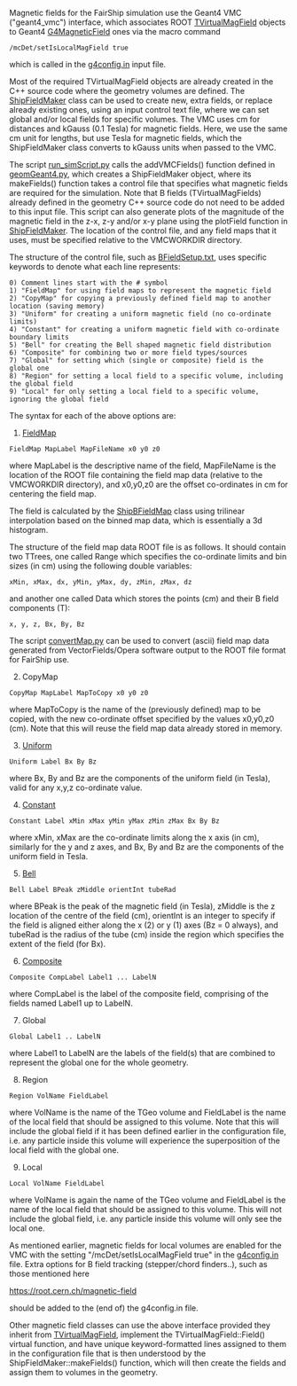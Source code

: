 Magnetic fields for the FairShip simulation use the Geant4 VMC ("geant4_vmc") interface,
which associates ROOT [TVirtualMagField](https://root.cern.ch/doc/master/classTVirtualMagField.html)
objects to Geant4 
[G4MagneticField](https://www-zeuthen.desy.de/geant4/geant4.9.3.b01/classG4MagneticField.html) 
ones via the macro command

```
/mcDet/setIsLocalMagField true
```

which is called in the [g4config.in](../gconfig/g4config.in) input file.

Most of the required TVirtualMagField objects are already created in the C++ source code 
where the geometry volumes are defined. The [ShipFieldMaker](ShipFieldMaker.h) class can
be used to create new, extra fields, or replace already existing ones, using an input control 
text file, where we can set global and/or local fields for specific volumes. The VMC uses cm 
for distances and kGauss (0.1 Tesla) for magnetic fields. Here, we use the same cm unit for 
lengths, but use Tesla for magnetic fields, which the ShipFieldMaker class converts to kGauss 
units when passed to the VMC.

The script [run_simScript.py](../macro/run_simScript.py) calls the addVMCFields() function defined
in [geomGeant4.py](../python/geomGeant4.py), which creates a ShipFieldMaker object, where its
makeFields() function takes a control file that specifies what magnetic fields are required for the 
simulation. Note that B fields (TVirtualMagFields) already defined in the geometry C++ source code
do not need to be added to this input file. This script can also generate plots of the magnitude of 
the magnetic field in the z-x, z-y and/or x-y plane using the plotField function in 
[ShipFieldMaker](ShipFieldMaker.h). The location of the control file, and any field maps that it 
uses, must be specified relative to the VMCWORKDIR directory.

The structure of the control file, such as [BFieldSetup.txt](BFieldSetup.txt), uses specific 
keywords to denote what each line represents:

```
0) Comment lines start with the # symbol
1) "FieldMap" for using field maps to represent the magnetic field
2) "CopyMap" for copying a previously defined field map to another location (saving memory)
3) "Uniform" for creating a uniform magnetic field (no co-ordinate limits)
4) "Constant" for creating a uniform magnetic field with co-ordinate boundary limits
5) "Bell" for creating the Bell shaped magnetic field distribution
6) "Composite" for combining two or more field types/sources
7) "Global" for setting which (single or composite) field is the global one
8) "Region" for setting a local field to a specific volume, including the global field
9) "Local" for only setting a local field to a specific volume, ignoring the global field
```

The syntax for each of the above options are:

1) [FieldMap](ShipBFieldMap.h)

```
FieldMap MapLabel MapFileName x0 y0 z0
```

where MapLabel is the descriptive name of the field, MapFileName is the location of
the ROOT file containing the field map data (relative to the VMCWORKDIR directory), and 
x0,y0,z0 are the offset co-ordinates in cm for centering the field map.

The field is calculated by the [ShipBFieldMap](ShipBFieldMap.h) class using trilinear 
interpolation based on the binned map data, which is essentially a 3d histogram.

The structure of the field map data ROOT file is as follows. It should contain two TTrees, 
one called Range which specifies the co-ordinate limits and bin sizes (in cm) using the 
following double variables:

```
xMin, xMax, dx, yMin, yMax, dy, zMin, zMax, dz
```

and another one called Data which stores the points (cm) and their B field components (T):

```
x, y, z, Bx, By, Bz
```

The script [convertMap.py](convertMap.py) can be used to convert (ascii) field map data 
generated from VectorFields/Opera software output to the ROOT file format for FairShip use.

2) CopyMap

```
CopyMap MapLabel MapToCopy x0 y0 z0
```

where MapToCopy is the name of the (previously defined) map to be copied, with the 
new co-ordinate offset specified by the values x0,y0,z0 (cm). Note that this will
reuse the field map data already stored in memory.

3) [Uniform](https://root.cern.ch/doc/master/classTGeoUniformMagField.html)

```
Uniform Label Bx By Bz
```

where Bx, By and Bz are the components of the uniform field (in Tesla),
valid for any x,y,z co-ordinate value.

4) [Constant](ShipConstField.h)

```
Constant Label xMin xMax yMin yMax zMin zMax Bx By Bz
```

where xMin, xMax are the co-ordinate limits along the x axis (in cm),
similarly for the y and z axes, and Bx, By and Bz are the components
of the uniform field in Tesla.

5) [Bell](ShipBellField.h)

```
Bell Label BPeak zMiddle orientInt tubeRad
```

where BPeak is the peak of the magnetic field (in Tesla), zMiddle is
the z location of the centre of the field (cm), orientInt is an integer
to specify if the field is aligned either along the x (2) or y (1) axes
 (Bz = 0 always), and tubeRad is the radius of the tube (cm) inside the
region which specifies the extent of the field (for Bx).

6) [Composite](ShipCompField.h)

```
Composite CompLabel Label1 ... LabelN
```

where CompLabel is the label of the composite field, comprising of the fields
named Label1 up to LabelN.

7) Global

```
Global Label1 .. LabelN
```

where Label1 to LabelN are the labels of the field(s) that are combined
to represent the global one for the whole geometry.

8) Region

```
Region VolName FieldLabel
```

where VolName is the name of the TGeo volume and FieldLabel is the
name of the local field that should be assigned to this volume. Note that this
will include the global field if it has been defined earlier in the 
configuration file, i.e. any particle inside this volume will experience
the superposition of the local field with the global one.

9) Local

```
Local VolName FieldLabel
```

where VolName is again the name of the TGeo volume and FieldLabel
is the name of the local field that should be assigned to this volume. This
will not include the global field, i.e. any particle inside this volume will
only see the local one.


As mentioned earlier, magnetic fields for local volumes are enabled for the VMC with the setting 
"/mcDet/setIsLocalMagField true" in the [g4config.in](../gconfig/g4config.in) file. 
Extra options for B field tracking (stepper/chord finders..), such as those mentioned here

https://root.cern.ch/magnetic-field

should be added to the (end of) the g4config.in file.


Other magnetic field classes can use the above interface provided they inherit 
from [TVirtualMagField](https://root.cern.ch/doc/master/classTVirtualMagField.html),
implement the TVirtualMagField::Field() virtual function, and have unique 
keyword-formatted lines assigned to them in the configuration file 
that is then understood by the ShipFieldMaker::makeFields() function, which will 
then create the fields and assign them to volumes in the geometry.

